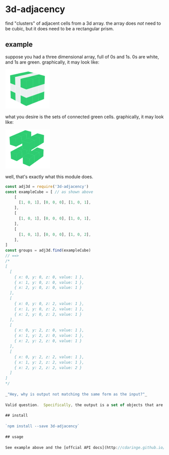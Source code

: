 # 3d-adjacency

find "clusters" of adjacent cells from a 3d array.  the array does _not_ need to be cubic, but it does need to be a rectangular prism.

## example

suppose you had a three dimensional array, full of 0s and 1s.  0s are white, and 1s are green.  graphically, it may look like:

<img style="max-height: 125px" src="https://raw.githubusercontent.com/cdaringe/3d-adjacency/master/img/green-white-array.png" />

what you desire is the sets of connected green cells.  graphically, it may look like: 

<img style="max-height: 125px" src="https://raw.githubusercontent.com/cdaringe/3d-adjacency/master/img/green-clusters.png" />

well, that's exactly what this module does.

```js
const adj3d = require('3d-adjacency')
const exampleCube = [ // as shown above
	[
	  [1, 0, 1], [0, 0, 0], [1, 0, 1],
	],
	[
	  [1, 0, 1], [0, 0, 0], [1, 0, 1],
	],
	[
	  [1, 0, 1], [0, 0, 0], [1, 0, 2],
	],
]
const groups = adj3d.find(exampleCube)
// ==>
/*
[
  [
    { x: 0, y: 0, z: 0, value: 1 },
    { x: 1, y: 0, z: 0, value: 1 },
    { x: 2, y: 0, z: 0, value: 1 }
  ],
  [
    { x: 0, y: 0, z: 2, value: 1 },
    { x: 1, y: 0, z: 2, value: 1 },
    { x: 2, y: 0, z: 2, value: 1 }
  ],
  [ 
    { x: 0, y: 2, z: 0, value: 1 },
    { x: 1, y: 2, z: 0, value: 1 },
    { x: 2, y: 2, z: 0, value: 1 }
  ],
  [
    { x: 0, y: 2, z: 2, value: 1 },
    { x: 1, y: 2, z: 2, value: 1 },
    { x: 2, y: 2, z: 2, value: 2 }
  ] 
]
*/

_"Hey, why is output not matching the same form as the input?"_

Valid question.  Specifically, the output is a set of objects that are coordinates+values. the input is the actual data.  Although one might expect the output to be something like `[ [0, 1, 2] ]`, where `0, 1, 2` are coordinates, the input was not coordinate sets to begin with.

## install

`npm install --save 3d-adjacency`

## usage

See example above and the [offcial API docs](http://cdaringe.github.io/3d-adjacency)
